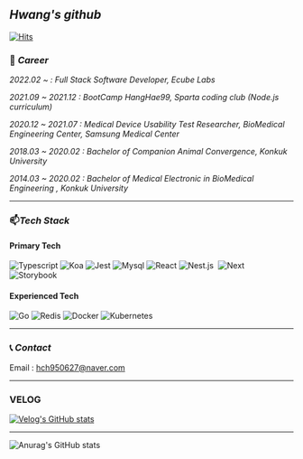 ## _Hwang's github_

[![Hits](https://hits.seeyoufarm.com/api/count/incr/badge.svg?url=https%3A%2F%2Fgithub.com%2Fchangchanghwang&count_bg=%23003CEB&title_bg=%23555555&icon=&icon_color=%23E7E7E7&title=hits&edge_flat=true)](https://hits.seeyoufarm.com)


### 💼 _Career_
_2022.02 ~  : Full Stack Software Developer, Ecube Labs_

_2021.09 ~ 2021.12 : BootCamp HangHae99, Sparta coding club (Node.js curriculum)_

_2020.12 ~ 2021.07 : Medical Device Usability Test Researcher, BioMedical Engineering Center, Samsung Medical Center_

_2018.03 ~ 2020.02 : Bachelor of Companion Animal Convergence, Konkuk University_

_2014.03 ~ 2020.02 : Bachelor of Medical Electronic in BioMedical Engineering , Konkuk University_


<hr/>

### 📫_Tech Stack_  

#### Primary Tech
![Typescript](https://img.shields.io/badge/-TypeScript-007ACC?&logo=TypeScript&logoColor=white&style=flat-square)
![Koa](https://img.shields.io/badge/-Koa-33333D?&logo=Koa&logoColor=white&style=flat-square)
![Jest](https://img.shields.io/badge/-Jest-C21325?&logo=Jest&logoColor=white&style=flat-square)
![Mysql](https://img.shields.io/badge/MySQL-4479A1?style=flat-square&logo=mysql&logoColor=white)
![React](https://img.shields.io/badge/-React-61DAFB?&logo=react&logoColor=white&style=flat-square)
![Nest.js](https://img.shields.io/badge/-Nest.js-E0234E?&logo=NestJs&logoColor=white&style=flat-square)&nbsp; 
![Next](https://img.shields.io/badge/-Next.js-000000?&logo=Next.js&logoColor=white&style=flat-square)
![Storybook](https://img.shields.io/badge/-Storybook-FF4785?&logo=Storybook&logoColor=white&style=flat-square)&nbsp; 

#### Experienced Tech
![Go](https://img.shields.io/badge/-Go-00ADD8?&logo=Go&logoColor=white&style=flat-square)
![Redis](https://img.shields.io/badge/Redis-DC382D?style=flat-square&logo=redis&logoColor=white)
![Docker](https://img.shields.io/badge/Docker-2496ED?style=flat-square&logo=docker&logoColor=white)
![Kubernetes](https://img.shields.io/badge/Kubernetes-326CE5?style=flat-square&logo=Kubernetes&logoColor=white)

<hr/>

### 📞 _Contact_
Email : hch950627@naver.com
<hr/>

### VELOG 

[![Velog's GitHub stats](https://velog-readme-stats.vercel.app/api/badge?name=velog)](https://velog.io/@changchanghwang)

<hr/>

![Anurag's GitHub stats](https://github-readme-stats.vercel.app/api?username=changchanghwang&&show_icons=true&theme=great-gatsby) 


